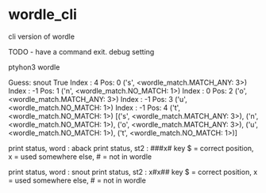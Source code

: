 # wordle_cli
cli version of wordle

TODO - have a command exit.  debug setting 


ptyhon3 wordle

Guess: snout
True
Index :  4 Pos:  0
('s', <wordle_match.MATCH_ANY: 3>)
Index :  -1 Pos:  1
('n', <wordle_match.NO_MATCH: 1>)
Index :  0 Pos:  2
('o', <wordle_match.MATCH_ANY: 3>)
Index :  -1 Pos:  3
('u', <wordle_match.NO_MATCH: 1>)
Index :  -1 Pos:  4
('t', <wordle_match.NO_MATCH: 1>)
[('s', <wordle_match.MATCH_ANY: 3>), ('n', <wordle_match.NO_MATCH: 1>), ('o', <wordle_match.MATCH_ANY: 3>), ('u', <wordle_match.NO_MATCH: 1>), ('t', <wordle_match.NO_MATCH: 1>)]
 
print status, word :  aback
print status, st2  :  ###x# key $ = correct position, x = used somewhere else, # = not in wordle
 
 
print status, word :  snout
print status, st2  :  x#x## key $ = correct position, x = used somewhere else, # = not in wordle
 
